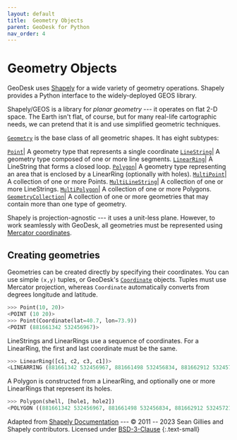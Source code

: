 ```yaml
---
layout: default
title:  Geometry Objects
parent: GeoDesk for Python
nav_order: 4
---
```



<a id="Geometry"></a>

# Geometry Objects

GeoDesk uses [Shapely](https://shapely.readthedocs.io/) for a wide variety of geometry operations. Shapely provides a Python interface to the widely-deployed GEOS library.

Shapely/GEOS is a library for *planar geometry* --- it operates on flat 2-D space. The Earth isn't flat, of course, but for many real-life cartographic needs, we can pretend that it is and use simplified geometric techniques.

[`Geometry`](https://shapely.readthedocs.io/en/stable/geometry.htm) is the base class of all geometric shapes. It has eight subtypes:

[`Point`](https://shapely.readthedocs.io/en/stable/reference/shapely.Point.html)| A geometry type that represents a single coordinate
[`LineString`](https://shapely.readthedocs.io/en/stable/reference/shapely.LineString.html)| A geometry type composed of one or more line segments.
[`LinearRing`](https://shapely.readthedocs.io/en/stable/reference/shapely.LinearRing.html)| A LineString that forms a closed loop.
[`Polygon`](https://shapely.readthedocs.io/en/stable/reference/shapely.Polygon.html)| A geometry type representing an area that is enclosed by a LinearRing (optionally with holes).
[`MultiPoint`](https://shapely.readthedocs.io/en/stable/reference/shapely.MultiPoint.html)| A collection of one or more Points.
[`MultiLineString`](https://shapely.readthedocs.io/en/stable/reference/shapely.MultiLineString.html)| A collection of one or more LineStrings.
[`MultiPolygon`](https://shapely.readthedocs.io/en/stable/reference/shapely.MultiPolygon.html)| A collection of one or more Polygons.
[`GeometryCollection`](https://shapely.readthedocs.io/en/stable/reference/shapely.GeometryCollection.html)| A collection of one or more geometries that may contain more than one type of geometry.

Shapely is projection-agnostic --- it uses a unit-less plane. However, to work seamlessly with GeoDesk, all geometries must be represented using [Mercator coordinates](/core-concepts#coordinate-system).

## Creating geometries

Geometries can be created directly by specifying their coordinates. You can use simple `(x,y)` tuples, or GeoDesk's [`Coordinate`](/python\Coordinate#Coordinate) objects. Tuples must use Mercator projection, whereas `Coordinate` automatically converts from degrees longitude and latitude.

```python
>>> Point(10, 20)>
<POINT (10 20)>
>>> Point(Coordinate(lat=40.7, lon=73.9))
<POINT (881661342 532456967)>
```

LineStrings and LinearRings use a sequence of coordinates. For a LinearRing, the first and last coordinate must be the same.

```python
>>> LinearRing([c1, c2, c3, c1])>
<LINEARRING (881661342 532456967, 881661498 532456834, 881662912 532457214, ...>
```

A Polygon is constructed from a LinearRing, and optionally one or more LinearRings that represent its holes.

```python
>>> Polygon(shell, [hole1, hole2])
<POLYGON ((881661342 532456967, 881661498 532456834, 881662912 532457214, ...>
```



Adapted from [Shapely Documentation](https://shapely.readthedocs.io/) --- &copy; 2011 -- 2023 Sean Gillies and Shapely contributors. Licensed under [BSD-3-Clause](https://github.com/shapely/shapely/blob/main/LICENSE.txt)
{:.text-small}
